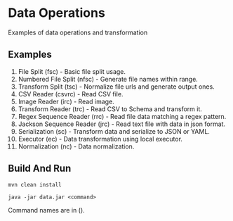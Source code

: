 # Data Operations

Examples of data operations and transformation

## Examples

1. File Split (fsc) - Basic file split usage.
2. Numbered File Split (nfsc) - Generate file names within range.
3. Transform Split (tsc) - Normalize file urls and generate output ones.
4. CSV Reader (csvrc) - Read CSV file.
5. Image Reader (irc) - Read image.
6. Transform Reader (trc) - Read CSV to Schema and transform it.
7. Regex Sequence Reader (rrc) - Read file data matching a regex pattern.
8. Jackson Sequence Reader (jrc) - Read text file with data in json format.
9. Serialization (sc) - Transform data and serialize to JSON or YAML.
10. Executor (ec) - Data transformation using local executor.
11. Normalization (nc) - Data normalization.

## Build And Run
```
mvn clean install

java -jar data.jar <command>
```

Command names are in ().
